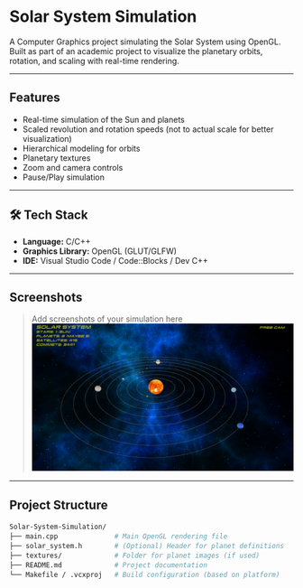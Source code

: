 # Solar System Simulation

A Computer Graphics project simulating the Solar System using OpenGL.  
Built as part of an academic project to visualize the planetary orbits, rotation, and scaling with real-time rendering.

---

## Features

- Real-time simulation of the Sun and planets
- Scaled revolution and rotation speeds (not to actual scale for better visualization)
- Hierarchical modeling for orbits
- Planetary textures
- Zoom and camera controls
- Pause/Play simulation

---

## 🛠️ Tech Stack

- **Language:** C/C++
- **Graphics Library:** OpenGL (GLUT/GLFW)
- **IDE:** Visual Studio Code / Code::Blocks / Dev C++

---

## Screenshots

> Add screenshots of your simulation here  
> ![Solar System Preview](./Screenshots/solar_system.png)

---

## Project Structure

```bash
Solar-System-Simulation/
├── main.cpp              # Main OpenGL rendering file
├── solar_system.h        # (Optional) Header for planet definitions
├── textures/             # Folder for planet images (if used)
├── README.md             # Project documentation
└── Makefile / .vcxproj   # Build configuration (based on platform)
